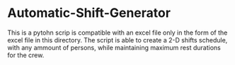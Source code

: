 # Automatic-Shift-Generator
This is a pytohn scrip is compatible with an excel file only in the form of the excel file in this directory.
The script is able to create a 2-D shifts schedule, with any ammount of persons, while maintaining maximum rest durations for the crew.

